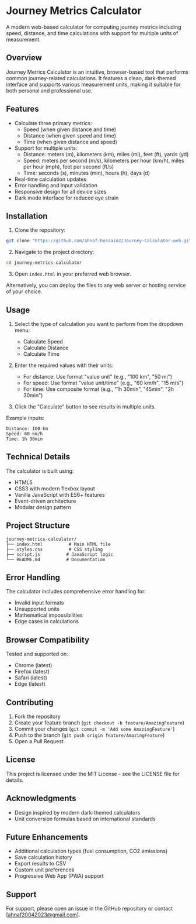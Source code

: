 # Journey Metrics Calculator

A modern web-based calculator for computing journey metrics including speed, distance, and time calculations with support for multiple units of measurement.

## Overview

Journey Metrics Calculator is an intuitive, browser-based tool that performs common journey-related calculations. It features a clean, dark-themed interface and supports various measurement units, making it suitable for both personal and professional use.

## Features

- Calculate three primary metrics:
  - Speed (when given distance and time)
  - Distance (when given speed and time)
  - Time (when given distance and speed)
- Support for multiple units:
  - Distance: meters (m), kilometers (km), miles (mi), feet (ft), yards (yd)
  - Speed: meters per second (m/s), kilometers per hour (km/h), miles per hour (mph), feet per second (ft/s)
  - Time: seconds (s), minutes (min), hours (h), days (d)
- Real-time calculation updates
- Error handling and input validation
- Responsive design for all device sizes
- Dark mode interface for reduced eye strain

## Installation

1. Clone the repository:
```bash
git clone "https://github.com/ahnaf-hossain2/Journey-Calculator-web.git"
```

2. Navigate to the project directory:
```bash
cd journey-metrics-calculator
```

3. Open `index.html` in your preferred web browser.

Alternatively, you can deploy the files to any web server or hosting service of your choice.

## Usage

1. Select the type of calculation you want to perform from the dropdown menu:
   - Calculate Speed
   - Calculate Distance
   - Calculate Time

2. Enter the required values with their units:
   - For distance: Use format "value unit" (e.g., "100 km", "50 mi")
   - For speed: Use format "value unit/time" (e.g., "60 km/h", "15 m/s")
   - For time: Use composite format (e.g., "1h 30min", "45min", "2h 30min")

3. Click the "Calculate" button to see results in multiple units.

Example inputs:
```
Distance: 100 km
Speed: 60 km/h
Time: 1h 30min
```

## Technical Details

The calculator is built using:
- HTML5
- CSS3 with modern flexbox layout
- Vanilla JavaScript with ES6+ features
- Event-driven architecture
- Modular design pattern

## Project Structure

```
journey-metrics-calculator/
├── index.html          # Main HTML file
├── styles.css          # CSS styling
├── script.js          # JavaScript logic
└── README.md          # Documentation
```

## Error Handling

The calculator includes comprehensive error handling for:
- Invalid input formats
- Unsupported units
- Mathematical impossibilities
- Edge cases in calculations

## Browser Compatibility

Tested and supported on:
- Chrome (latest)
- Firefox (latest)
- Safari (latest)
- Edge (latest)

## Contributing

1. Fork the repository
2. Create your feature branch (`git checkout -b feature/AmazingFeature`)
3. Commit your changes (`git commit -m 'Add some AmazingFeature'`)
4. Push to the branch (`git push origin feature/AmazingFeature`)
5. Open a Pull Request

## License

This project is licensed under the MIT License - see the LICENSE file for details.

## Acknowledgments

- Design inspired by modern dark-themed calculators
- Unit conversion formulas based on international standards

## Future Enhancements

- Additional calculation types (fuel consumption, CO2 emissions)
- Save calculation history
- Export results to CSV
- Custom unit preferences
- Progressive Web App (PWA) support

## Support

For support, please open an issue in the GitHub repository or contact [ahnaf20042023@gmail.com].
